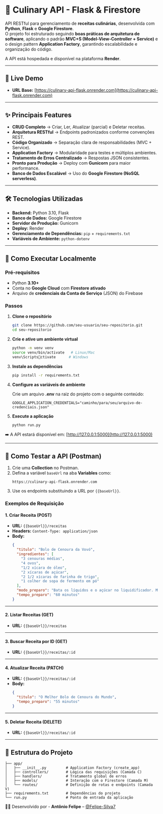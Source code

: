 # 🍳 Culinary API - Flask & Firestore

API RESTful para gerenciamento de **receitas culinárias**, desenvolvida com **Python**, **Flask** e **Google Firestore**.  
O projeto foi estruturado seguindo **boas práticas de arquitetura de software**, aplicando o padrão **MVC+S (Model-View-Controller + Service)** e o design pattern **Application Factory**, garantindo escalabilidade e organização do código.

A API está hospedada e disponível na plataforma **Render**.

---

## 🚀 Live Demo

- **URL Base:** [https://culinary-api-flask.onrender.com](https://culinary-api-flask.onrender.com)

---

## ✨ Principais Features

- **CRUD Completo** → Criar, Ler, Atualizar (parcial) e Deletar receitas.  
- **Arquitetura RESTful** → Endpoints padronizados conforme convenções REST.  
- **Código Organizado** → Separação clara de responsabilidades (MVC + Service).  
- **Application Factory** → Modularidade para testes e múltiplos ambientes.  
- **Tratamento de Erros Centralizado** → Respostas JSON consistentes.  
- **Pronto para Produção** → Deploy com **Gunicorn** para maior performance.  
- **Banco de Dados Escalável** → Uso do **Google Firestore (NoSQL serverless)**.  

---

## 🛠️ Tecnologias Utilizadas

- **Backend:** Python 3.10, Flask  
- **Banco de Dados:** Google Firestore  
- **Servidor de Produção:** Gunicorn  
- **Deploy:** Render  
- **Gerenciamento de Dependências:** `pip` + `requirements.txt`  
- **Variáveis de Ambiente:** `python-dotenv`  

---

## 🔧 Como Executar Localmente

### Pré-requisitos

- Python **3.10+**  
- Conta no **Google Cloud** com **Firestore ativado**  
- Arquivo de **credenciais da Conta de Serviço** (JSON) do Firebase  

### Passos

1. **Clone o repositório**
   ```bash
   git clone https://github.com/seu-usuario/seu-repositorio.git
   cd seu-repositorio
   ```

2. **Crie e ative um ambiente virtual**
   ```bash
   python -m venv venv
   source venv/bin/activate   # Linux/Mac
   venv\Scriptsctivate      # Windows
   ```

3. **Instale as dependências**
   ```bash
   pip install -r requirements.txt
   ```

4. **Configure as variáveis de ambiente**

   Crie um arquivo **.env** na raiz do projeto com o seguinte conteúdo:

   ```
   GOOGLE_APPLICATION_CREDENTIALS="caminho/para/seu/arquivo-de-credenciais.json"
   ```

5. **Execute a aplicação**
   ```bash
   python run.py
   ```

➡️ A API estará disponível em: [http://127.0.0.1:5000](http://127.0.0.1:5000)

---

## 🧪 Como Testar a API (Postman)

1. Crie uma **Collection** no Postman.  
2. Defina a variável `baseUrl` na aba **Variables** como:
   ```
   https://culinary-api-flask.onrender.com
   ```
3. Use os endpoints substituindo a URL por `{{baseUrl}}`.

### Exemplos de Requisição

#### 1. Criar Receita (POST)
- **URL:** `{{baseUrl}}/receitas`  
- **Headers:** `Content-Type: application/json`  
- **Body:**
  ```json
  {
    "titulo": "Bolo de Cenoura da Vovó",
    "ingredientes": [
      "3 cenouras médias",
      "4 ovos",
      "1/2 xícara de óleo",
      "2 xícaras de açúcar",
      "2 1/2 xícaras de farinha de trigo",
      "1 colher de sopa de fermento em pó"
    ],
    "modo_preparo": "Bata os líquidos e o açúcar no liquidificador. Misture com a farinha e o fermento. Asse por 40 minutos.",
    "tempo_preparo": "60 minutos"
  }
  ```

---

#### 2. Listar Receitas (GET)
- **URL:** `{{baseUrl}}/receitas`

---

#### 3. Buscar Receita por ID (GET)
- **URL:** `{{baseUrl}}/receitas/:id`

---

#### 4. Atualizar Receita (PATCH)
- **URL:** `{{baseUrl}}/receitas/:id`  
- **Body:**
  ```json
  {
    "titulo": "O Melhor Bolo de Cenoura do Mundo",
    "tempo_preparo": "55 minutos"
  }
  ```

---

#### 5. Deletar Receita (DELETE)
- **URL:** `{{baseUrl}}/receitas/:id`

---

## 📂 Estrutura do Projeto

```
├── app/
│   ├── __init__.py         # Application Factory (create_app)
│   ├── controllers/        # Lógica das requisições (Camada C)
│   ├── handlers/           # Tratamento global de erros
│   ├── models/             # Interação com o Firestore (Camada M)
│   └── routes/             # Definição de rotas e endpoints (Camada V)
├── requirements.txt        # Dependências do projeto
└── run.py                  # Ponto de entrada da aplicação
```

👨‍💻 Desenvolvido por - **Antônio Felipe** – [@Felipe-Silva7](https://github.com/Felipe-Silva7)
